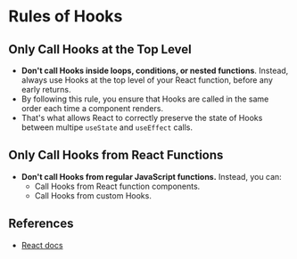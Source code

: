 # Rules of Hooks

## Only Call Hooks at the Top Level

- **Don't call Hooks inside loops, conditions, or nested functions**. Instead, always use Hooks at the top level of your React function, before any early returns.
- By following this rule, you ensure that Hooks are called in the same order each time a component renders.
- That's what allows React to correctly preserve the state of Hooks between multipe `useState` and `useEffect` calls.

## Only Call Hooks from React Functions

- **Don't call Hooks from regular JavaScript functions.** Instead, you can:
  - Call Hooks from React function components.
  - Call Hooks from custom Hooks.

## References

- [React docs](https://reactjs.org/docs/handling-events.html)
